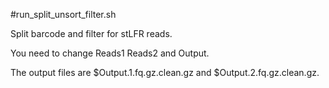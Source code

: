 #run_split_unsort_filter.sh

Split barcode and filter for stLFR reads.

You need to change Reads1 Reads2 and Output.

The output files are $Output.1.fq.gz.clean.gz and $Output.2.fq.gz.clean.gz.
